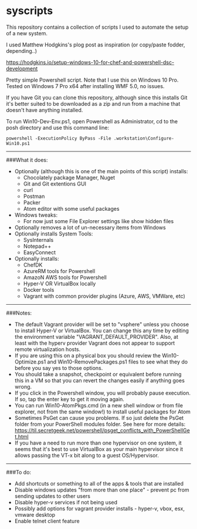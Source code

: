# syscripts

This repository contains a collection of scripts I used to automate the setup of a new system.

I  used Matthew Hodgkins's plog post as inspiration (or copy/paste fodder, depending..)

https://hodgkins.io/setup-windows-10-for-chef-and-powershell-dsc-development

Pretty simple Powershell script. Note that I use this on Windows 10 Pro.  Tested on Windows 7 Pro x64 after installing WMF 5.0, no issues.

If you have Git you can clone this repository, although since this installs Git it's better suited to be downloaded as a zip and run from a machine that doesn't have anything installed.

To run Win10-Dev-Env.ps1, open Powershell as Administrator, cd to the posh directory and use this command line:

`powershell -ExecutionPolicy ByPass -File .workstation\Configure-Win10.ps1`

---

###What it does:
- Optionally (although this is one of the main points of this script) installs:
  * Chocolately package Manager, Nuget
  * Git and Git extentions GUI
  * curl
  * Postman
  * Packer
  * Atom editor with some useful packages
- Windows tweaks:
  * For now just some File Explorer settings like show hidden files
- Optionally removes a lot of un-necessary items from Windows
- Optionally installs System Tools:
  * SysInternals
  * Notepad++
  * EasyConnect
- Optionally installs:
  * ChefDK
  * AzureRM tools for Powershell
  * AmazoN AWS tools for Powershell
  * Hyper-V OR VirtualBox locally
  * Docker tools
  * Vagrant with common provider plugins (Azure, AWS, VMWare, etc)

---

###Notes:
- The default Vagrant provider will be set to "vsphere" unless you choose to install Hyper-V or VirtualBox.  You can change this any time by editing the environment variable "VAGRANT_DEFAULT_PROVIDER".  Also, at least with the hyperv provider Vagrant does not appear to support remote virtualization hosts.
- If you are using this on a physical box you should review the Win10-Optimize.ps1 and Win10-RemovePackages.ps1 files to see what they do before you say yes to those options.
- You should take a snapshot, checkpoint or equivalent before running this in a VM so that you can revert the changes easily if anything goes wrong.
- If you click in the Powershell window, you will probably pause execution.  If so, tap the enter key to get it moving again.
- You can run Win10-AtomPkgs.cmd (in a new shell window or from file explorer, not from the same window!) to install useful packages for Atom
- Sometimes PsGet can cause you problems.  If so just delete the PsGet folder from your PowerShell modules folder.  See here for more details: https://til.secretgeek.net/powershell/psget_conflicts_with_PowerShellGet.html
- If you have a need to run more than one hypervisor on one system, it seems that it's best to use VirtualBox as your main hypervisor since it allows passing the VT-x bit along to a guest OS/Hypervisor.
---

###To do:
- Add shortcuts or something to all of the apps & tools that are installed
- Disable windows updates "from more than one place" - prevent pc from sending updates to other users
- Disable hyper-v services if not being used
- Possibly add options for vagrant provider installs - hyper-v, vbox, esx, vmware desktop
- Enable telnet client feature
